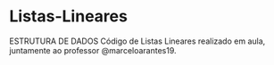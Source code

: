 # Listas-Lineares 
ESTRUTURA DE DADOS
Código de Listas Lineares realizado em aula, juntamente ao professor @marceloarantes19.
